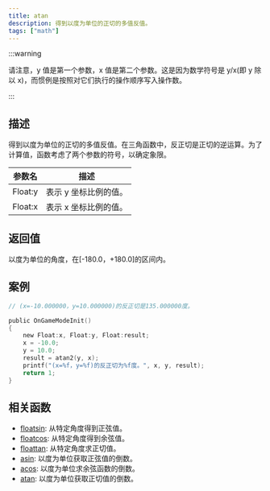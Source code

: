 ```yaml
---
title: atan
description: 得到以度为单位的正切的多值反值。
tags: ["math"]
---
```


<LowercaseNote />

:::warning

请注意，y 值是第一个参数，x 值是第二个参数。这是因为数学符号是 y/x(即 y 除以 x)，而惯例是按照对它们执行的操作顺序写入操作数。

:::

## 描述

得到以度为单位的正切的多值反值。在三角函数中，反正切是正切的逆运算。为了计算值，函数考虑了两个参数的符号，以确定象限。

| 参数名  | 描述                  |
| ------- | --------------------- |
| Float:y | 表示 y 坐标比例的值。 |
| Float:x | 表示 x 坐标比例的值。 |

## 返回值

以度为单位的角度，在[-180.0，+180.0]的区间内。

## 案例

```c
// (x=-10.000000，y=10.000000)的反正切是135.000000度。

public OnGameModeInit()
{
    new Float:x, Float:y, Float:result;
    x = -10.0;
    y = 10.0;
    result = atan2(y, x);
    printf("(x=%f，y=%f)的反正切为%f度。", x, y, result);
    return 1;
}
```

## 相关函数

- [floatsin](floatsin): 从特定角度得到正弦值。
- [floatcos](floatcos): 从特定角度得到余弦值。
- [floattan](floattan): 从特定角度求正切值。
- [asin](asin): 以度为单位获取正弦值的倒数。
- [acos](acos): 以度为单位求余弦函数的倒数。
- [atan](atan): 以度为单位获取正切值的倒数。
